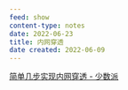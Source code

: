 ```yaml
---
feed: show
content-type: notes
date: 2022-06-23
title: 内网穿透
date created: 2022-06-09
---
```


[简单几步实现内网穿透 - 少数派](cubox://card?id=ff80808180d09c820180d7319f8107db)
